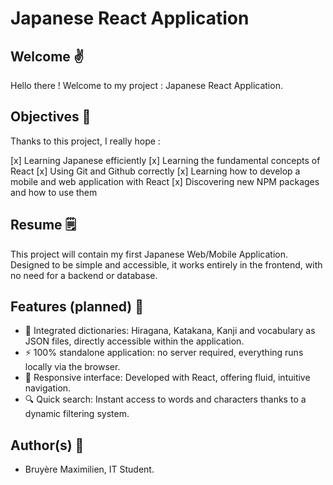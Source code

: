 # Japanese React Application

## Welcome ✌️

Hello there ! Welcome to my project : Japanese React Application.

## Objectives 🏹

Thanks to this project, I really hope :

[x] Learning Japanese efficiently
[x] Learning the fundamental concepts of React
[x] Using Git and Github correctly
[x] Learning how to develop a mobile and web application with React
[x] Discovering new NPM packages and how to use them

## Resume 🗒️

This project will contain my first Japanese Web/Mobile Application. Designed to be simple and accessible, it works entirely in the frontend, with no need for a backend or database.

## Features (planned) 🚧

- 📖 Integrated dictionaries: Hiragana, Katakana, Kanji and vocabulary as JSON files, directly accessible within the application.
- ⚡ 100% standalone application: no server required, everything runs locally via the browser.
- 🎨 Responsive interface: Developed with React, offering fluid, intuitive navigation.
- 🔍 Quick search: Instant access to words and characters thanks to a dynamic filtering system.

## Author(s) 👦

- Bruyère Maximilien, IT Student.
